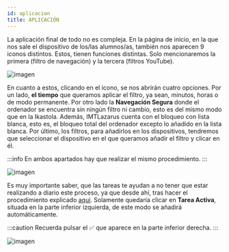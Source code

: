 ```yaml
---
id: aplicacion
title: APLICACIÓN
---
```


La aplicación final de todo no es compleja. En la página de inicio, en la que nos sale el dispositivo de los/las alumnos/as, también nos aparecen 9 iconos distintos. Estos, tienen funciones distintas. Solo mencionaremos la primera (filtro de navegación) y la tercera (filtros YouTube). 

![imagen](https://i.ibb.co/yqDQqKY/Aplicacion11.jpg)


En cuanto a estos, clicando en el icono, se nos abrirán cuatro opciones. Por un lado, **el tiempo** que queramos aplicar el filtro, ya sean, minutos, horas o de modo permanente. Por otro lado la **Navegación Segura** donde el ordenador se encuentra sin ningún filtro ni cambio, esto es del mismo modo que en la Ikastola. Además, IMTLazarus cuenta con el bloqueo con lista blanca, esto es, el bloqueo total del ordenador excepto lo añadido en la lista blanca. Por último, los filtros, para añadirlos en los dispositivos, tendremos que seleccionar el dispositivo en el que queramos añadir el filtro y clicar en él.

:::info
En ambos apartados hay que realizar el mismo procedimiento.
:::

![imagen](https://i.ibb.co/BPb91f8/aplicaion2.jpg)

Es muy importante saber, que las tareas te ayudan a no tener que estar realizando a diario este proceso, ya que desde ahí, tras hacer el procedimiento explicado [aqui](https://kirikino.wiki/docs/filtro-libre). Solamente quedaría clicar en **Tarea Activa**, situada en la parte inferior izquierda, de este modo se añadirá automáticamente.

:::caution
Recuerda pulsar el ✅ que aparece en la parte inferior derecha.
:::

![imagen](https://i.ibb.co/86ht7JK/aplicacion3.jpg)

